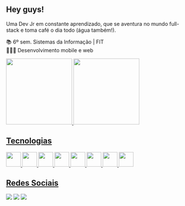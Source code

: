 ## Hey guys!

Uma Dev Jr em constante aprendizado, que se aventura no mundo full-stack e toma café o dia todo (água também!).

📚 6º sem. Sistemas da Informação | FIT <br>
👩🏻‍💻 Desenvolvimento mobile e web

<div> 
  <a href="https://github.com/leiarafaela/leiarafaela">
  <img height="180em" src="https://github-readme-stats.vercel.app/api?username=leiarafaela&show_icons=true&theme=midnight-purple&include_all_commits=true&count_private=true"/>
  <img height="180em" src="https://github-readme-stats.vercel.app/api/top-langs/?username=leiarafaela&layout=compact&theme=midnight-purple&card_width=450"/>
<div/>

## Tecnologias
<img src="https://img.icons8.com/?size=512&id=7I3BjCqe9rjG&format=png" height="40" width="40"/>
<img src="https://img.icons8.com/?size=512&id=7AFcZ2zirX6Y&format=png" height="40" width="40"/>
<img src="https://img.icons8.com/?size=512&id=13441&format=png" height="40" width="40"/>
<img src="https://img.icons8.com/?size=1x&id=ewGOClUtmFX4&format=png" height="40" width="40"/>
<img src="https://img.icons8.com/?size=512&id=20909&format=png" height="40" width="40"/>
<img src="https://img.icons8.com/?size=512&id=21278&format=png" height="40" width="40"/>
<img src="https://img.icons8.com/?size=512&id=108784&format=png" height="40" width="40"/>
<img src="https://img.icons8.com/?size=512&id=123603&format=png" height="40" width="40"/>

## Redes Sociais
 <div align="left">
 <a href="https://www.instagram.com/eirafz/" target="_blank" ><img src="https://img.shields.io/badge/Instagram-E4405F?style=for-the-badge&logo=instagram&logoColor=white" target="_blank"></a>
 <a href="https://www.linkedin.com/in/leia-rafaela/" target="_blank" ><img src="https://img.shields.io/badge/LinkedIn-0077B5?style=for-the-badge&logo=linkedin&logoColor=white" target="_blank"></a>
 <a href="mailto:rafaela20augusto@gmail.com" target="_blank" ><img src="https://img.shields.io/badge/Gmail-D14836?style=for-the-badge&logo=gmail&logoColor=white" target="_blank"></a>
   <div/>
 
   
     
  
  
                                                     
  
  
 
 
